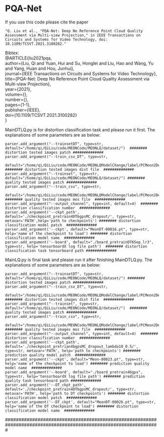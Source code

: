 # PQA-Net
If you use this code please cite the paper 

    "Q. Liu et al., "PQA-Net: Deep No Reference Point Cloud Quality Assessment via Multi-view Projection," in IEEE Transactions on Circuits and Systems for Video Technology, doi: 10.1109/TCSVT.2021.3100282."
    
Bibtex:  
@ARTICLE{liu2021pqa,  
  author={Liu, Qi and Yuan, Hui and Su, Honglei and Liu, Hao and Wang, Yu and Yang, Huan and Hou, Junhui},  
  journal={IEEE Transactions on Circuits and Systems for Video Technology},   
  title={PQA-Net: Deep No Reference Point Cloud Quality Assessment via Multi-view Projection},   
  year={2021},  
  volume={},  
  number={},  
  pages={1-1},  
  publisher={IEEE},  
  doi={10.1109/TCSVT.2021.3100282}  
  }  
  
MainDTLQ.py is for distortion classification task and please run it first.
The explanations of some parameters are as below: 
 
    parser.add_argument("--trainsetDT", type=str, default="/home/qi/QiLiu/code/MEONCode/MEONLQ/dataset/")  ######## distortion tested images patch ##############
    parser.add_argument("--train_csv_DT", type=str,
                            default="/home/qi/QiLiu/code/MEONCode/MEONLQModelChange/label/PCMeon2DelDMOSSameTrainbcmp_dist.txt") ######## distortion tested images dist file  ##############
    parser.add_argument("--trainset", type=str, default="/home/qi/QiLiu/code/MEONCode/MEONLQ/dataset/") ######## quality tested images patch ##############
    parser.add_argument("--train_csv", type=str,
                        default="/home/qi/QiLiu/code/MEONCode/MEONLQModelChange/label/PCMeon2DelDMOSSameTrainbcmp_mos.txt") ######## quality tested images mos file  ##############
    parser.add_argument("--output_channel", type=int, default=4)  ######## distortion classification number  ##############
    parser.add_argument('--ckpt_path', default='./checkpoint_pretrain4DTbgpsMC_dropout/', type=str, metavar='PATH',help='path to checkpoints') ######## distortion classification model patch  ##############
    parser.add_argument('--ckpt', default="MeonDT-00016.pt", type=str, help='name of the checkpoint to load') ######## distortion classification model name  ##############
    parser.add_argument('--board', default="./board_pretrainDT6Sep_lr3", type=str, help='tensorboardX log file path')  ######## distortion classification task tensorboard path ##############

MainLQ.py is final task and please run it after finishing MainDTLQ.py.
The explanations of some parameters are as below: 

    parser.add_argument("--trainsetDT", type=str, default="/home/qi/QiLiu/code/MEONCode/MEONLQ/dataset/") ######## distortion tested images patch ##############
    parser.add_argument("--train_csv_DT", type=str,
                            default="/home/qi/QiLiu/code/MEONCode/MEONLQModelChange/label/PCMeon2DelDMOSSameTrainbcmp_dist.txt") ######## distortion tested images dist file  ##############
    parser.add_argument("--trainset", type=str, default="/home/qi/QiLiu/code/MEONCode/MEONLQ/dataset/")  ######## quality tested images patch ##############
    parser.add_argument("--train_csv", type=str,
                        default="/home/qi/QiLiu/code/MEONCode/MEONLQModelChange/label/PCMeon2DelDMOSSameTrainbcmp_mos.txt") ######## quality tested images mos file  ##############
    parser.add_argument("--output_channel", type=int, default=4)  ######## distortion classification number  ##############
    parser.add_argument('--ckpt_path', default='./checkpoint_pretrian4bgpsMC_dropout_lambda10_0.5/', type=str, metavar='PATH', help='path to checkpoints') ######## prediction quality model patch  ##############
    parser.add_argument('--ckpt', default="Meon-00023.pt", type=str, help='name of the checkpoint to load') ######## prediction quality model name  ##############
    parser.add_argument('--board', default="./board_pretrain4bgps", type=str, help='tensorboardX log file path') ######## prediction quality task tensorboard path ##############
    parser.add_argument('--DT_ckpt_path', default='./checkpoint_pretrain4DTbgpsMC_dropout/', type=str, metavar='PATH', help='path to DT checkpoints') ######## distortion classification model patch  ##############
    parser.add_argument('--DT_ckpt', default="MeonDT-00026.pt", type=str, help='name of the DT checkpoint to load') ######## distortion classification model name  ##############
    
 #################################################################################################################

    
